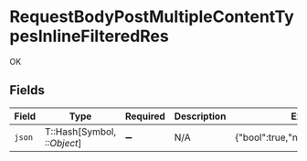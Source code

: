# RequestBodyPostMultipleContentTypesInlineFilteredRes

OK


## Fields

| Field                                | Type                                 | Required                             | Description                          | Example                              |
| ------------------------------------ | ------------------------------------ | ------------------------------------ | ------------------------------------ | ------------------------------------ |
| `json`                               | T::Hash[Symbol, *::Object*]          | :heavy_minus_sign:                   | N/A                                  | {"bool":true,"num":1.1,"str":"test"} |